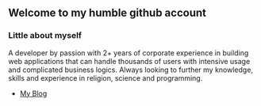 ## Welcome to my humble github account

### Little about myself
A developer by passion with 2+ years of corporate experience in building web applications that can handle thousands of users with intensive usage and complicated business logics. Always looking to further my knowledge, skills and experience in religion, science and programming.


- [My Blog](https://abunooh.com/)
